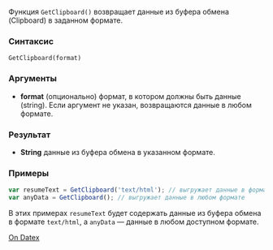 Функция `GetClipboard()` возвращает данные из буфера обмена (Clipboard) в заданном формате.

### Синтаксис
`GetClipboard(format)`

### Аргументы
- **format** (опционально)
	формат, в котором должны быть данные (string). Если аргумент не указан, возвращаются данные в любом формате.

### Результат
- **String**
	данные из буфера обмена в указанном формате.

### Примеры
```js
var resumeText = GetClipboard('text/html'); // выгружает данные в формате 'text/html' 
var anyData = GetClipboard(); // выгружает данные в любом формате
```

В этих примерах `resumeText` будет содержать данные из буфера обмена в формате `text/html`, а `anyData` — данные в любом доступном формате.

[On Datex](http://docs.datex.ru/article.htm?id=5665465792879477135)